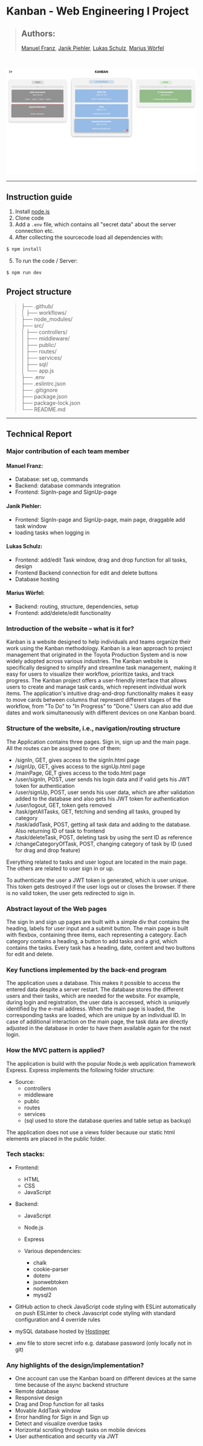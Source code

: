 # Kanban - Web Engineering I Project

> ## Authors:
> [Manuel Franz](https://github.com/Manuel-F-04),  [Janik Piehler](https://github.com/janikpiehler), [Lukas Schulz](https://github.com/lukas-ms), [Marius Wörfel](https://github.com/Raboro)

<br>

![](assets/Overview%20Main%20Page.png)

--- 
## Instruction guide
1. Install [node.js](https://nodejs.org/en/download/)
2. Clone code 
3. Add a ```.env``` file, which contains all "secret data" about the server connection etc.
4. After collecting the sourcecode load all dependencies with:

```bash 
$ npm install
```
5. To run the code / Server:

```bash
$ npm run dev
```

## Project structure

>├── .github/ <br>
│   ├── workflows/ <br>
├── node_modules/ <br>
├── src/ <br>
│   ├── controllers/ <br>
│   ├── middleware/ <br>
│   ├── public/ <br>
│   ├── routes/ <br>
│   ├── services/ <br>
│   ├── sql/ <br>
│   └── app.js <br>
├── .env <br>
├── .eslintrc.json <br>
├── .gitignore <br>
├── package.json <br> 
├── package-lock.json <br>
└── README.md 

---
## Technical Report
### Major contribution of each team member

#### Manuel Franz:
- Database: set up, commands
- Backend: database commands integration
- Frontend: SignIn-page and SignUp-page


#### Janik Piehler:
- Frontend: SignIn-page and SignUp-page, main page, draggable add task window
- loading tasks when logging in


#### Lukas Schulz:
- Frontend: add/edit Task window, drag and drop function for all tasks, design
- Frontend Backend connection for edit and delete buttons
- Database hosting


#### Marius Wörfel:
- Backend: routing, structure, dependencies, setup
- Frontend: add/delete/edit functionality

### Introduction of the website – what is it for?

Kanban is a website designed to help individuals and teams organize their work using the Kanban methodology. 
Kanban is a lean approach to project management that originated in the Toyota Production System 
and is now widely adopted across various industries. 
The Kanban website is specifically designed to simplify and streamline task management, 
making it easy for users to visualize their workflow, prioritize tasks, and track progress. 
The Kanban project offers a user-friendly interface that allows users to create and manage task cards, 
which represent individual work items. 
The application's intuitive drag-and-drop functionality makes it easy to move cards 
between columns that represent different stages of the workflow, from "To Do" to "In Progress" to "Done." 
Users can also add due dates and work simultaneously with different devices on one Kanban board.

### Structure of the website, i.e., navigation/routing structure

The Application contains three pages. Sign in, sign up and the main page. <br>
All the routes can be assigned to one of them:

- /signIn, GET, gives access to the signIn.html page
- /signUp, GET, gives access to the signUp.html page
- /mainPage, GE,T gives access to the todo.html page
- /user/signIn, POST,  user sends his login data and if valid gets his JWT token for authentication
- /user/signUp, POST, user sends his user data, which are after validation added to the database and also gets his JWT token for authentication
- /user/logout, GET, token gets removed
- /task/getAllTasks, GET, fetching and sending all tasks, grouped by category
- /task/addTask, POST, getting all task data and adding to the database. Also returning ID of task to frontend
- /task/deleteTask, POST, deleting task by using the sent ID as reference
- /changeCategoryOfTask, POST, changing category of task by ID (used for drag and drop feature)

Everything related to tasks and user logout are located in the main page. 
The others are related to user sign in or up.

To authenticate the user a JWT token is generated, which is user unique. 
This token gets destroyed if the user logs out or closes the browser. 
If there is no valid token, the user gets redirected to sign in.

### Abstract layout of the Web pages

The sign In and sign up pages are built with a simple div that contains the heading, 
labels for user input and a submit button. The main page is built with flexbox, 
containing three items, each representing a category. Each category contains a heading, 
a button to add tasks and a grid, which contains the tasks. Every task has a heading, date, 
content and two buttons for edit and delete.

### Key functions implemented by the back-end program

The application uses a database. This makes it possible to access the entered data despite a server restart.
The database stores the different users and their tasks, which are needed for the website. 
For example, during login and registration, the user data is accessed, which is uniquely identified by the e-mail address.
When the main page is loaded, the corresponding tasks are loaded, which are unique by an individual ID. 
In case of additional interaction on the main page, 
the task data are directly adjusted in the database in order to have them available again for the next login.

### How the MVC pattern is applied?

The application is build with the popular Node.js web application framework Express.
Express implements the following folder structure:

- Source:
  - controllers
  - middleware
  - public
  - routes
  - services
  - (sql used to store the database queries and table setup as backup)

The application does not use a views folder because our static html elements are placed in the public folder.

### Tech stacks:

- Frontend:
  - HTML
  - CSS
  - JavaScript

- Backend:
  - JavaScript
  - Node.js
  - Express
  
  - Various dependencies:
    - chalk
    - cookie-parser
    - dotenv
    - jsonwebtoken
    - nodemon
    - mysql2
  
- GitHub action to check JavaScript code styling with ESLint automatically on push
ESLinter to check Javascript code styling with standard configuration and 4 override rules
  
- mySQL database hosted by [Hostinger](https://www.hostinger.de/?ppc_campaign=google_search_brand&bidkw=hostinger)
- .env file to store secret info e.g. database password (only locally not in git)

### Any highlights of the design/implementation?

- One account can use the Kanban board on different devices at the same time because of the async backend structure
- Remote database
- Responsive design
- Drag and Drop function for all tasks
- Movable AddTask window
- Error handling for Sign in and Sign up
- Detect and visualize overdue tasks
- Horizontal scrolling through tasks on mobile devices
- User authentication and security via JWT
